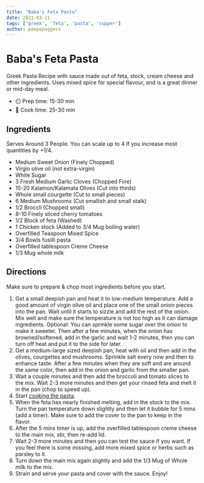 ```yaml
---
title: "Baba's Feta Pasta"
date: 2021-03-21
tags: ['greek', 'feta', 'pasta', 'supper']
author: peepopoggers
---
```


# Baba's Feta Pasta

Greek Pasta Recipe with sauce made out of feta, stock, cream cheese and other ingredients.
Uses mixed spice for special flavour, and is a great dinner or mid-day meal.

- ⏲️ Prep time: 15-30 min
- 🍳 Cook time: 25-30 min

## Ingredients

Serves Around 3 People. You can scale up to 4 If you increase most quantities by +1/4.

- Medium Sweet Onion (Finely Chopped)
- Virgin olive oil (not extra-virgin)
- White Sugar
- 3 Fresh Medium Garlic Cloves (Chopped Fine)
- 15-20 Kalamon/Kalamata Olives (Cut into thirds)
- Whole small courgette (Cut to small pieces)
- 6 Medium Mushrooms (Cut smallish and small stalk)
- 1/2 Broccli (Chopped small)
- 8-10 Finely sliced cherry tomatoes
- 1/2 Block of feta (Washed)
- 1 Chicken stock (Added to 3/4 Mug boiling water)
- Overfilled Teaspoon Mixed Spice
- 3/4 Bowls fusilli pasta
- Overfilled tablespoon Creme Cheese
- 1/3 Mug whole milk

## Directions

Make sure to prepare & chop most ingredients before you start.

1. Get a small deepish pan and heat it to low-medium temperature. Add a good amount of virgin olive oil and place one of the small onion pieces into the pan. Wait until it starts to sizzle and add the rest of the onion. Mix well and make sure the temperature is not too high as it can damage ingredients. Optional: You can sprinkle some sugar over the onion to make it sweeter. Then after a few minutes, when the onion has browned/softened, add in the garlic and wait 1-2 minutes, then you can turn off heat and put it to the side for later.
2. Get a medium-large sized deepish pan, heat with oil and then add in the olives, courgettes and mushrooms. Sprinkle salt every now and then to enhance taste. After a few minutes when they are soft and are around the same color, then add in the onion and garlic from the smaller pan.
3. Wait a couple minutes and then add the broccoli and tomato slices to the mix. Wait 2-3 more minutes and then get your rinsed feta and melt it in the pan (chop to speed up).
4. Start [cooking the pasta](/pasta).
5. When the feta has nearly finished melting, add in the stock to the mix. Turn the pan temperature down slightly and then let it bubble for 5 mins (add a timer). Make sure to add the cover to the pan to keep in the flavor.
6. After the 5 mins timer is up, add the overfilled tablespoon creme cheese to the main mix, stir, then re-add lid.
7. Wait 2-3 more minutes and then you can test the sauce if you want. If you feel there is some missing, add more mixed spice or herbs such as parsley to it.
8. Turn down the main mix again slightly and add the 1/3 Mug of Whole milk to the mix.
9. Strain and serve your pasta and cover with the sauce. Enjoy!
